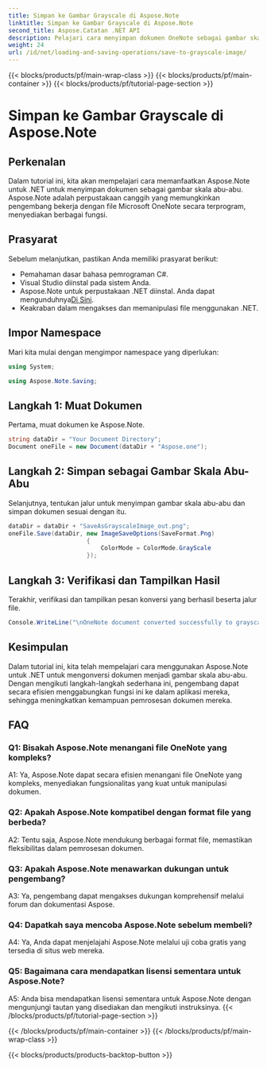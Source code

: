 ```yaml
---
title: Simpan ke Gambar Grayscale di Aspose.Note
linktitle: Simpan ke Gambar Grayscale di Aspose.Note
second_title: Aspose.Catatan .NET API
description: Pelajari cara menyimpan dokumen OneNote sebagai gambar skala abu-abu menggunakan Aspose.Note untuk .NET. Ikuti tutorial komprehensif ini untuk pemrosesan dokumen yang efisien.
weight: 24
url: /id/net/loading-and-saving-operations/save-to-grayscale-image/
---
```


{{< blocks/products/pf/main-wrap-class >}}
{{< blocks/products/pf/main-container >}}
{{< blocks/products/pf/tutorial-page-section >}}

# Simpan ke Gambar Grayscale di Aspose.Note

## Perkenalan

Dalam tutorial ini, kita akan mempelajari cara memanfaatkan Aspose.Note untuk .NET untuk menyimpan dokumen sebagai gambar skala abu-abu. Aspose.Note adalah perpustakaan canggih yang memungkinkan pengembang bekerja dengan file Microsoft OneNote secara terprogram, menyediakan berbagai fungsi.

## Prasyarat

Sebelum melanjutkan, pastikan Anda memiliki prasyarat berikut:

- Pemahaman dasar bahasa pemrograman C#.
- Visual Studio diinstal pada sistem Anda.
-  Aspose.Note untuk perpustakaan .NET diinstal. Anda dapat mengunduhnya[Di Sini](https://releases.aspose.com/note/net/).
- Keakraban dalam mengakses dan memanipulasi file menggunakan .NET.

## Impor Namespace

Mari kita mulai dengan mengimpor namespace yang diperlukan:

```csharp
using System;

using Aspose.Note.Saving;

```

## Langkah 1: Muat Dokumen

Pertama, muat dokumen ke Aspose.Note. 

```csharp
string dataDir = "Your Document Directory";
Document oneFile = new Document(dataDir + "Aspose.one");
```

## Langkah 2: Simpan sebagai Gambar Skala Abu-Abu

Selanjutnya, tentukan jalur untuk menyimpan gambar skala abu-abu dan simpan dokumen sesuai dengan itu.

```csharp
dataDir = dataDir + "SaveAsGrayscaleImage_out.png";
oneFile.Save(dataDir, new ImageSaveOptions(SaveFormat.Png)
					  {
						  ColorMode = ColorMode.GrayScale
					  });
```

## Langkah 3: Verifikasi dan Tampilkan Hasil

Terakhir, verifikasi dan tampilkan pesan konversi yang berhasil beserta jalur file.

```csharp
Console.WriteLine("\nOneNote document converted successfully to grayscale image.\nFile saved at " + dataDir);
```

## Kesimpulan

Dalam tutorial ini, kita telah mempelajari cara menggunakan Aspose.Note untuk .NET untuk mengonversi dokumen menjadi gambar skala abu-abu. Dengan mengikuti langkah-langkah sederhana ini, pengembang dapat secara efisien menggabungkan fungsi ini ke dalam aplikasi mereka, sehingga meningkatkan kemampuan pemrosesan dokumen mereka.

## FAQ

### Q1: Bisakah Aspose.Note menangani file OneNote yang kompleks?

A1: Ya, Aspose.Note dapat secara efisien menangani file OneNote yang kompleks, menyediakan fungsionalitas yang kuat untuk manipulasi dokumen.

### Q2: Apakah Aspose.Note kompatibel dengan format file yang berbeda?

A2: Tentu saja, Aspose.Note mendukung berbagai format file, memastikan fleksibilitas dalam pemrosesan dokumen.

### Q3: Apakah Aspose.Note menawarkan dukungan untuk pengembang?

A3: Ya, pengembang dapat mengakses dukungan komprehensif melalui forum dan dokumentasi Aspose.

### Q4: Dapatkah saya mencoba Aspose.Note sebelum membeli?

A4: Ya, Anda dapat menjelajahi Aspose.Note melalui uji coba gratis yang tersedia di situs web mereka.

### Q5: Bagaimana cara mendapatkan lisensi sementara untuk Aspose.Note?

A5: Anda bisa mendapatkan lisensi sementara untuk Aspose.Note dengan mengunjungi tautan yang disediakan dan mengikuti instruksinya.
{{< /blocks/products/pf/tutorial-page-section >}}

{{< /blocks/products/pf/main-container >}}
{{< /blocks/products/pf/main-wrap-class >}}

{{< blocks/products/products-backtop-button >}}
